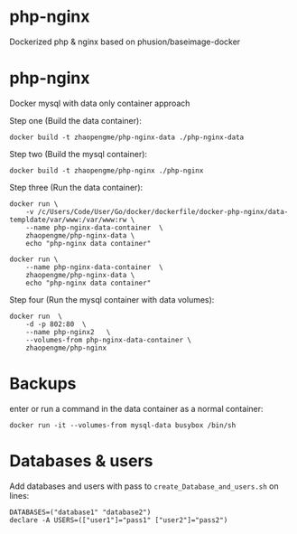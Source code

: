 # php-nginx
Dockerized php &amp; nginx based on phusion/baseimage-docker

php-nginx
============

Docker mysql with data only container approach

Step one (Build the data container):

    docker build -t zhaopengme/php-nginx-data ./php-nginx-data

Step two (Build the mysql container):

    docker build -t zhaopengme/php-nginx ./php-nginx

Step three (Run the data container):
    
    docker run \
        -v /c/Users/Code/User/Go/docker/dockerfile/docker-php-nginx/data-templdate/var/www:/var/www:rw \
        --name php-nginx-data-container  \
        zhaopengme/php-nginx-data \
        echo "php-nginx data container"

    docker run \
        --name php-nginx-data-container  \
        zhaopengme/php-nginx-data \
        echo "php-nginx data container"



Step four (Run the mysql container with data volumes):
    
    docker run  \
        -d -p 802:80  \
        --name php-nginx2   \
        --volumes-from php-nginx-data-container \
        zhaopengme/php-nginx

# Backups

enter or run a command in the data container as a normal container:

    docker run -it --volumes-from mysql-data busybox /bin/sh

# Databases & users

Add databases and users with pass to ``create_Database_and_users.sh`` on lines:

    DATABASES=("database1" "database2")
    declare -A USERS=(["user1"]="pass1" ["user2"]="pass2")
